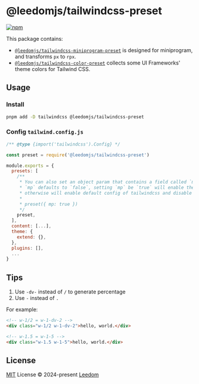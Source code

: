 # @leedomjs/tailwindcss-preset

[![npm](https://img.shields.io/npm/v/@leedomjs/tailwindcss-preset?color=333&label=)](https://www.npmjs.com/package/@leedomjs/tailwindcss-preset)

This package contains:
- [`@leedomjs/tailwindcss-miniprogram-preset`](https://www.npmjs.com/package/@leedomjs/tailwindcss-miniprogram-preset) is designed for miniprogram, and transforms `px` to  `rpx`.
- [`@leedomjs/tailwindcss-color-preset`](https://www.npmjs.com/package/@leedomjs/tailwindcss-color-preset) collects some UI Frameworks' theme colors for Tailwind CSS.

## Usage

### Install

```bash
pnpm add -D tailwindcss @leedomjs/tailwindcss-preset
```

### Config `tailwind.config.js`

```js
/** @type {import('tailwindcss').Config} */

const preset = require('@leedomjs/tailwindcss-preset')

module.exports = {
  presets: [
    /**
     * You can also set an object param that contains a field called `mp`.
     * `mp` defaults to `false`, setting `mp` be `true` will enable the preset, 
     * otherwise will enable default config of tailwindcss and disable the preset meanwhile
     * 
     * preset({ mp: true })
     */
    preset,
  ],
  content: [...],
  theme: {
    extend: {},
  },
  plugins: [],
  ...
}
```

## Tips

1. Use `-dv-` instead of `/` to generate percentage
2. Use `-` instead of `.`

For example:
``` html
<!-- w-1/2 = w-1-dv-2 -->
<div class="w-1/2 w-1-dv-2">hello, world.</div>

<!-- w-1.5 = w-1-5 -->
<div class="w-1.5 w-1-5">hello, world.</div>
```

## License

[MIT](https://github.com/leedomjs/tailwindcss-preset/blob/main/LICENSE) License © 2024-present [Leedom](https://github.com/leedom92)